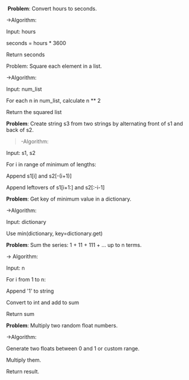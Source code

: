 &nbsp;**Problem**: Convert hours to seconds.

->Algorithm:

Input: hours



seconds = hours \* 3600



Return seconds

Problem: Square each element in a list.

->Algorithm:

Input: num\_list



For each n in num\_list, calculate n \*\* 2



Return the squared list



**Problem**: Create string s3 from two strings by alternating front of s1 and back of s2.

>-Algorithm:

Input: s1, s2



For i in range of minimum of lengths:



Append s1\[i] and s2\[-(i+1)]



Append leftovers of s1\[i+1:] and s2\[:-i-1]



**Problem**: Get key of minimum value in a dictionary.

->Algorithm:

Input: dictionary



Use min(dictionary, key=dictionary.get)





**Problem**: Sum the series: 1 + 11 + 111 + ... up to n terms.

-> Algorithm:

Input: n



For i from 1 to n:



Append '1' to string



Convert to int and add to sum



Return sum



**Problem**: Multiply two random float numbers.

->Algorithm:

Generate two floats between 0 and 1 or custom range.



Multiply them.



Return result.


